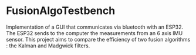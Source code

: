 # FusionAlgoTestbench
Implementation of a GUI that communicates via bluetooth with an ESP32. The ESP32 sends to the computer the measurements from an 6 axis IMU sensor. This project aims to compare the efficiency of two fusion algorithms : the Kalman and Madgwick filters. 
